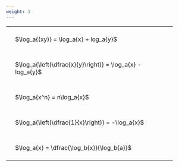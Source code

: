 ```yaml
---
weight: 3
---
```


<style type="text/css">
#T_6d7b8 th.col_heading {
  text-align: left;
  font-size: 1em;
}
#T_6d7b8 td {
  text-align: left;
  font-size: 1em;
  padding: 1.5em;
}
#T_6d7b8_row0_col0, #T_6d7b8_row1_col0, #T_6d7b8_row2_col0, #T_6d7b8_row3_col0, #T_6d7b8_row4_col0 {
  width: 400px;
  white-space: pre-wrap;
}
</style>
<table id="T_6d7b8">
  <thead>
  </thead>
  <tbody>
    <tr>
      <td id="T_6d7b8_row0_col0" class="data row0 col0" >$\log_a{(xy)} = \log_a{x} + log_a{y}$</td>
    </tr>
    <tr>
      <td id="T_6d7b8_row1_col0" class="data row1 col0" >$\log_a{\left(\dfrac{x}{y}\right)} = \log_a{x} - log_a{y}$</td>
    </tr>
    <tr>
      <td id="T_6d7b8_row2_col0" class="data row2 col0" >$\log_a{x^n} = n\log_a{x}$</td>
    </tr>
    <tr>
      <td id="T_6d7b8_row3_col0" class="data row3 col0" >$\log_a{\left(\dfrac{1}{x}\right)} = -\log_a{x}$</td>
    </tr>
    <tr>
      <td id="T_6d7b8_row4_col0" class="data row4 col0" >$\log_a{x} = \dfrac{\log_b{x}}{\log_b{a}}$</td>
    </tr>
  </tbody>
</table>
